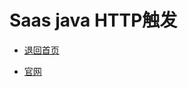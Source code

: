 # Saas java HTTP触发

- [退回首页](../README.md)
  
- [官网](https://help.aliyun.com/document_detail/158958.html?spm=a2c4g.11186623.6.584.238e6fb1SF0nU3)


